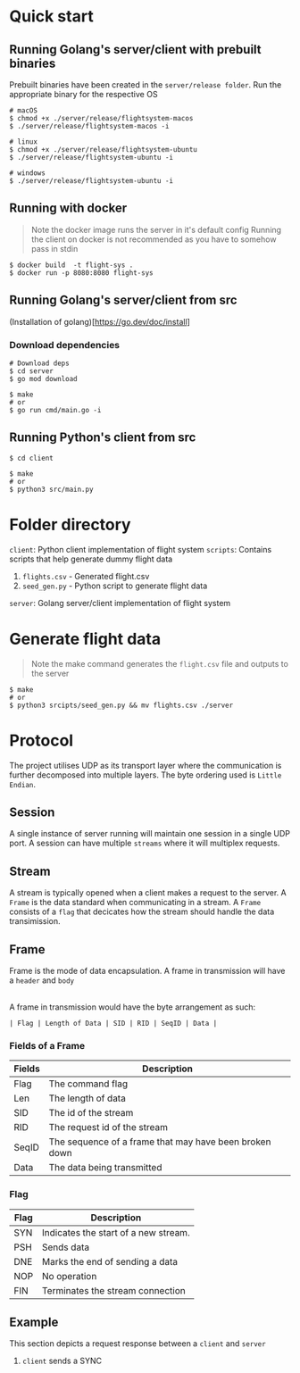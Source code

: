# Quick start
## Running Golang's server/client with prebuilt binaries
Prebuilt binaries have been created in the `server/release folder`. 
Run the appropriate binary for the respective OS
```
# macOS
$ chmod +x ./server/release/flightsystem-macos 
$ ./server/release/flightsystem-macos -i

# linux
$ chmod +x ./server/release/flightsystem-ubuntu
$ ./server/release/flightsystem-ubuntu -i

# windows
$ ./server/release/flightsystem-ubuntu -i
```

## Running with docker
> Note the docker image runs the server in it's default config
> Running the client on docker is not recommended as you have to somehow pass in stdin
```
$ docker build  -t flight-sys .
$ docker run -p 8080:8080 flight-sys
```

## Running Golang's server/client from src
(Installation of golang)[https://go.dev/doc/install]
### Download dependencies 
```
# Download deps
$ cd server
$ go mod download

$ make
# or
$ go run cmd/main.go -i
```

## Running Python's client from src
```
$ cd client

$ make
# or
$ python3 src/main.py

```

# Folder directory
`client`: Python client implementation of flight system
`scripts`: Contains scripts that help generate dummy flight data
  1. `flights.csv` - Generated flight.csv
  2. `seed_gen.py` - Python script to generate flight data
   
`server`: Golang server/client implementation of flight system

# Generate flight data
> Note the make command generates the `flight.csv` file and outputs to the server
```
$ make 
# or
$ python3 srcipts/seed_gen.py && mv flights.csv ./server
```



# Protocol
The project utilises UDP as its transport layer where the communication is further decomposed into multiple layers. The byte ordering used is `Little Endian`.

## Session
A single instance of server running will maintain one session in a single UDP port. A session can have multiple `streams` where it will multiplex requests. 

## Stream
A stream is typically opened when a client makes a request to the server. A `Frame` is the data standard when communicating in a stream. A `Frame` consists of a `flag` that decicates how the stream should handle the data transimission. 

## Frame
Frame is the mode of data encapsulation. A frame in transmission will have a `header` and `body`

<br/>
A frame in transmission would have the byte arrangement as such:

```
| Flag | Length of Data | SID | RID | SeqID | Data |
```
### Fields of a Frame
| Fields | Description                |
|--------|----------------------------|
| Flag   | The command flag           |
| Len    | The length of data         |
| SID    | The id of the stream       |
| RID    | The request id of the stream       |
| SeqID  | The sequence of a frame that may have been broken down |
| Data   | The data being transmitted |

### Flag
| Flag | Description                          |
|------|--------------------------------------|
| SYN  | Indicates the start of a new stream. |
| PSH  | Sends data                           |
| DNE  | Marks the end of sending a data      |
| NOP  | No operation                         |
| FIN  | Terminates the stream connection     |

## Example
This section depicts a request response between a `client` and `server`
1. `client` sends a SYNC

